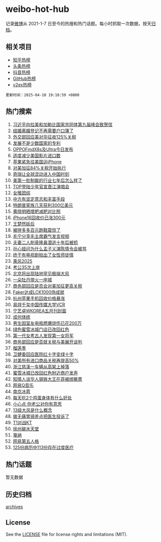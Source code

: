 # weibo-hot-hub

记录[微博](https://www.weibo.com)从 2021-1-7 日至今的热搜和热门话题。每小时抓取一次数据，按天[归档](archives)。

## 相关项目

- [知乎热榜](https://github.com/snaildev/zhihu-hot-hub)
- [头条热榜](https://github.com/snaildev/toutiao-hot-hub)
- [抖音热榜](https://github.com/snaildev/douyin-hot-hub)
- [GitHub热榜](https://github.com/snaildev/github-hot-hub)
- [v2ex热榜](https://github.com/snaildev/v2ex-hot-hub)


`更新时间：2025-04-10 19:18:59 +0800`

## 热门搜索

1. [习近平向拉美和加勒比国家共同体第九届峰会致贺信](https://m.weibo.cn/search?containerid=100103type%3D1%26t%3D10%26q%3D%23%E4%B9%A0%E8%BF%91%E5%B9%B3%E5%90%91%E6%8B%89%E7%BE%8E%E5%92%8C%E5%8A%A0%E5%8B%92%E6%AF%94%E5%9B%BD%E5%AE%B6%E5%85%B1%E5%90%8C%E4%BD%93%E7%AC%AC%E4%B9%9D%E5%B1%8A%E5%B3%B0%E4%BC%9A%E8%87%B4%E8%B4%BA%E4%BF%A1%23&stream_entry_id=51&isnewpage=1&extparam=seat%3D1%26q%3D%2523%25E4%25B9%25A0%25E8%25BF%2591%25E5%25B9%25B3%25E5%2590%2591%25E6%258B%2589%25E7%25BE%258E%25E5%2592%258C%25E5%258A%25A0%25E5%258B%2592%25E6%25AF%2594%25E5%259B%25BD%25E5%25AE%25B6%25E5%2585%25B1%25E5%2590%258C%25E4%25BD%2593%25E7%25AC%25AC%25E4%25B9%259D%25E5%25B1%258A%25E5%25B3%25B0%25E4%25BC%259A%25E8%2587%25B4%25E8%25B4%25BA%25E4%25BF%25A1%2523%26dgr%3D0%26cate%3D10103%26pos%3D0%26filter_type%3Drealtimehot%26stream_entry_id%3D51%26c_type%3D51%26display_time%3D1744283937%26pre_seqid%3D17442839378829275531791)
1. [结婚离婚登记不再需要户口簿了](https://m.weibo.cn/search?containerid=100103type%3D1%26t%3D10%26q%3D%23%E7%BB%93%E5%A9%9A%E7%A6%BB%E5%A9%9A%E7%99%BB%E8%AE%B0%E4%B8%8D%E5%86%8D%E9%9C%80%E8%A6%81%E6%88%B7%E5%8F%A3%E7%B0%BF%E4%BA%86%23&stream_entry_id=31&isnewpage=1&extparam=seat%3D1%26lcate%3D5001%26filter_type%3Drealtimehot%26c_type%3D31%26q%3D%2523%25E7%25BB%2593%25E5%25A9%259A%25E7%25A6%25BB%25E5%25A9%259A%25E7%2599%25BB%25E8%25AE%25B0%25E4%25B8%258D%25E5%2586%258D%25E9%259C%2580%25E8%25A6%2581%25E6%2588%25B7%25E5%258F%25A3%25E7%25B0%25BF%25E4%25BA%2586%2523%26dgr%3D0%26cate%3D5001%26pos%3D0%26realpos%3D1%26band_rank%3D1%26stream_entry_id%3D31%26flag%3D1%26display_time%3D1744283937%26pre_seqid%3D17442839378829275531791)
1. [外交部回应美对华征收125%关税](https://m.weibo.cn/search?containerid=100103type%3D1%26t%3D10%26q%3D%23%E5%A4%96%E4%BA%A4%E9%83%A8%E5%9B%9E%E5%BA%94%E7%BE%8E%E5%AF%B9%E5%8D%8E%E5%BE%81%E6%94%B6125%25%E5%85%B3%E7%A8%8E%23&stream_entry_id=31&isnewpage=1&extparam=seat%3D1%26lcate%3D5001%26filter_type%3Drealtimehot%26c_type%3D31%26q%3D%2523%25E5%25A4%2596%25E4%25BA%25A4%25E9%2583%25A8%25E5%259B%259E%25E5%25BA%2594%25E7%25BE%258E%25E5%25AF%25B9%25E5%258D%258E%25E5%25BE%2581%25E6%2594%25B6125%2525%25E5%2585%25B3%25E7%25A8%258E%2523%26dgr%3D0%26cate%3D5001%26pos%3D1%26realpos%3D2%26band_rank%3D2%26stream_entry_id%3D31%26flag%3D0%26display_time%3D1744283937%26pre_seqid%3D17442839378829275531791)
1. [发展不是少数国家的专利](https://m.weibo.cn/search?containerid=100103type%3D1%26t%3D10%26q%3D%23%E5%8F%91%E5%B1%95%E4%B8%8D%E6%98%AF%E5%B0%91%E6%95%B0%E5%9B%BD%E5%AE%B6%E7%9A%84%E4%B8%93%E5%88%A9%23&stream_entry_id=31&isnewpage=1&extparam=seat%3D1%26lcate%3D5001%26filter_type%3Drealtimehot%26c_type%3D31%26q%3D%2523%25E5%258F%2591%25E5%25B1%2595%25E4%25B8%258D%25E6%2598%25AF%25E5%25B0%2591%25E6%2595%25B0%25E5%259B%25BD%25E5%25AE%25B6%25E7%259A%2584%25E4%25B8%2593%25E5%2588%25A9%2523%26dgr%3D0%26cate%3D5001%26pos%3D2%26realpos%3D3%26band_rank%3D3%26stream_entry_id%3D31%26flag%3D0%26display_time%3D1744283937%26pre_seqid%3D17442839378829275531791)
1. [OPPOFindX8s及Ultra今日发布](https://m.weibo.cn/search?containerid=100103type%3D1%26t%3D10%26q%3D%23OPPOFindX8s%E5%8F%8AUltra%E4%BB%8A%E6%97%A5%E5%8F%91%E5%B8%83%23&stream_entry_id=31&isnewpage=1&extparam=seat%3D1%26topic_ad%3D1%26lcate%3D5001%26filter_type%3Drealtimehot%26c_type%3D31%26q%3D%2523OPPOFindX8s%25E5%258F%258AUltra%25E4%25BB%258A%25E6%2597%25A5%25E5%258F%2591%25E5%25B8%2583%2523%26dgr%3D0%26cate%3D5001%26adid%3D282335%26is_ad_pos%3D1%26pos%3D3%26stream_entry_id%3D31%26band_rank%3D4%26display_time%3D1744283937%26pre_seqid%3D17442839378829275531791)
1. [适度减少美国影片进口数](https://m.weibo.cn/search?containerid=100103type%3D1%26t%3D10%26q%3D%23%E9%80%82%E5%BA%A6%E5%87%8F%E5%B0%91%E7%BE%8E%E5%9B%BD%E5%BD%B1%E7%89%87%E8%BF%9B%E5%8F%A3%E6%95%B0%23&stream_entry_id=31&isnewpage=1&extparam=seat%3D1%26lcate%3D5001%26filter_type%3Drealtimehot%26c_type%3D31%26q%3D%2523%25E9%2580%2582%25E5%25BA%25A6%25E5%2587%258F%25E5%25B0%2591%25E7%25BE%258E%25E5%259B%25BD%25E5%25BD%25B1%25E7%2589%2587%25E8%25BF%259B%25E5%258F%25A3%25E6%2595%25B0%2523%26dgr%3D0%26cate%3D5001%26pos%3D4%26realpos%3D4%26band_rank%3D4%26stream_entry_id%3D31%26flag%3D1%26display_time%3D1744283937%26pre_seqid%3D17442839378829275531791)
1. [苹果紧急往美国运iPhone](https://m.weibo.cn/search?containerid=100103type%3D1%26t%3D10%26q%3D%23%E8%8B%B9%E6%9E%9C%E7%B4%A7%E6%80%A5%E5%BE%80%E7%BE%8E%E5%9B%BD%E8%BF%90iPhone%23&stream_entry_id=31&isnewpage=1&extparam=seat%3D1%26lcate%3D5001%26filter_type%3Drealtimehot%26c_type%3D31%26q%3D%2523%25E8%258B%25B9%25E6%259E%259C%25E7%25B4%25A7%25E6%2580%25A5%25E5%25BE%2580%25E7%25BE%258E%25E5%259B%25BD%25E8%25BF%2590iPhone%2523%26dgr%3D0%26cate%3D5001%26pos%3D5%26realpos%3D5%26band_rank%3D5%26stream_entry_id%3D31%26flag%3D2%26display_time%3D1744283937%26pre_seqid%3D17442839378829275531791)
1. [对美加征84%关税开始执行](https://m.weibo.cn/search?containerid=100103type%3D1%26t%3D10%26q%3D%23%E5%AF%B9%E7%BE%8E%E5%8A%A0%E5%BE%8184%25%E5%85%B3%E7%A8%8E%E5%BC%80%E5%A7%8B%E6%89%A7%E8%A1%8C%23&stream_entry_id=31&isnewpage=1&extparam=seat%3D1%26lcate%3D5001%26filter_type%3Drealtimehot%26c_type%3D31%26q%3D%2523%25E5%25AF%25B9%25E7%25BE%258E%25E5%258A%25A0%25E5%25BE%258184%2525%25E5%2585%25B3%25E7%25A8%258E%25E5%25BC%2580%25E5%25A7%258B%25E6%2589%25A7%25E8%25A1%258C%2523%26dgr%3D0%26cate%3D5001%26pos%3D6%26realpos%3D6%26band_rank%3D6%26stream_entry_id%3D31%26flag%3D0%26display_time%3D1744283937%26pre_seqid%3D17442839378829275531791)
1. [奇瑞让全球混动进入中国时刻](https://m.weibo.cn/search?containerid=100103type%3D1%26t%3D10%26q%3D%23%E5%A5%87%E7%91%9E%E8%AE%A9%E5%85%A8%E7%90%83%E6%B7%B7%E5%8A%A8%E8%BF%9B%E5%85%A5%E4%B8%AD%E5%9B%BD%E6%97%B6%E5%88%BB%23&stream_entry_id=31&isnewpage=1&extparam=seat%3D1%26topic_ad%3D1%26lcate%3D5001%26filter_type%3Drealtimehot%26c_type%3D31%26q%3D%2523%25E5%25A5%2587%25E7%2591%259E%25E8%25AE%25A9%25E5%2585%25A8%25E7%2590%2583%25E6%25B7%25B7%25E5%258A%25A8%25E8%25BF%259B%25E5%2585%25A5%25E4%25B8%25AD%25E5%259B%25BD%25E6%2597%25B6%25E5%2588%25BB%2523%26dgr%3D0%26cate%3D5001%26adid%3D282306%26is_ad_pos%3D1%26pos%3D7%26stream_entry_id%3D31%26band_rank%3D7%26display_time%3D1744283937%26pre_seqid%3D17442839378829275531791)
1. [美第一批制裁的行业七年后怎么样了](https://m.weibo.cn/search?containerid=100103type%3D1%26t%3D10%26q%3D%23%E7%BE%8E%E7%AC%AC%E4%B8%80%E6%89%B9%E5%88%B6%E8%A3%81%E7%9A%84%E8%A1%8C%E4%B8%9A%E4%B8%83%E5%B9%B4%E5%90%8E%E6%80%8E%E4%B9%88%E6%A0%B7%E4%BA%86%23&stream_entry_id=31&isnewpage=1&extparam=seat%3D1%26lcate%3D5001%26filter_type%3Drealtimehot%26c_type%3D31%26q%3D%2523%25E7%25BE%258E%25E7%25AC%25AC%25E4%25B8%2580%25E6%2589%25B9%25E5%2588%25B6%25E8%25A3%2581%25E7%259A%2584%25E8%25A1%258C%25E4%25B8%259A%25E4%25B8%2583%25E5%25B9%25B4%25E5%2590%258E%25E6%2580%258E%25E4%25B9%2588%25E6%25A0%25B7%25E4%25BA%2586%2523%26dgr%3D0%26cate%3D5001%26pos%3D8%26realpos%3D7%26band_rank%3D7%26stream_entry_id%3D31%26flag%3D0%26display_time%3D1744283937%26pre_seqid%3D17442839378829275531791)
1. [TOP登陆少年官宣晋江演唱会](https://m.weibo.cn/search?containerid=100103type%3D1%26t%3D10%26q%3D%23TOP%E7%99%BB%E9%99%86%E5%B0%91%E5%B9%B4%E5%AE%98%E5%AE%A3%E6%99%8B%E6%B1%9F%E6%BC%94%E5%94%B1%E4%BC%9A%23&stream_entry_id=31&isnewpage=1&extparam=seat%3D1%26lcate%3D5001%26filter_type%3Drealtimehot%26c_type%3D31%26q%3D%2523TOP%25E7%2599%25BB%25E9%2599%2586%25E5%25B0%2591%25E5%25B9%25B4%25E5%25AE%2598%25E5%25AE%25A3%25E6%2599%258B%25E6%25B1%259F%25E6%25BC%2594%25E5%2594%25B1%25E4%25BC%259A%2523%26dgr%3D0%26cate%3D5001%26pos%3D9%26realpos%3D8%26band_rank%3D8%26stream_entry_id%3D31%26flag%3D1%26display_time%3D1744283937%26pre_seqid%3D17442839378829275531791)
1. [女推团综](https://m.weibo.cn/search?containerid=100103type%3D1%26t%3D10%26q%3D%E5%A5%B3%E6%8E%A8%E5%9B%A2%E7%BB%BC&stream_entry_id=31&isnewpage=1&extparam=seat%3D1%26lcate%3D5001%26filter_type%3Drealtimehot%26c_type%3D31%26q%3D%25E5%25A5%25B3%25E6%258E%25A8%25E5%259B%25A2%25E7%25BB%25BC%26dgr%3D0%26cate%3D5001%26pos%3D10%26realpos%3D9%26band_rank%3D9%26stream_entry_id%3D31%26flag%3D1%26display_time%3D1744283937%26pre_seqid%3D17442839378829275531791)
1. [中方有坚定意志和丰富手段](https://m.weibo.cn/search?containerid=100103type%3D1%26t%3D10%26q%3D%23%E4%B8%AD%E6%96%B9%E6%9C%89%E5%9D%9A%E5%AE%9A%E6%84%8F%E5%BF%97%E5%92%8C%E4%B8%B0%E5%AF%8C%E6%89%8B%E6%AE%B5%23&stream_entry_id=31&isnewpage=1&extparam=seat%3D1%26lcate%3D5001%26filter_type%3Drealtimehot%26c_type%3D31%26q%3D%2523%25E4%25B8%25AD%25E6%2596%25B9%25E6%259C%2589%25E5%259D%259A%25E5%25AE%259A%25E6%2584%258F%25E5%25BF%2597%25E5%2592%258C%25E4%25B8%25B0%25E5%25AF%258C%25E6%2589%258B%25E6%25AE%25B5%2523%26dgr%3D0%26cate%3D5001%26pos%3D11%26realpos%3D10%26band_rank%3D10%26stream_entry_id%3D31%26flag%3D1%26display_time%3D1744283937%26pre_seqid%3D17442839378829275531791)
1. [特朗普家族几天获利300亿美元](https://m.weibo.cn/search?containerid=100103type%3D1%26t%3D10%26q%3D%23%E7%89%B9%E6%9C%97%E6%99%AE%E5%AE%B6%E6%97%8F%E5%87%A0%E5%A4%A9%E8%8E%B7%E5%88%A9300%E4%BA%BF%E7%BE%8E%E5%85%83%23&stream_entry_id=31&isnewpage=1&extparam=seat%3D1%26lcate%3D5001%26filter_type%3Drealtimehot%26c_type%3D31%26q%3D%2523%25E7%2589%25B9%25E6%259C%2597%25E6%2599%25AE%25E5%25AE%25B6%25E6%2597%258F%25E5%2587%25A0%25E5%25A4%25A9%25E8%258E%25B7%25E5%2588%25A9300%25E4%25BA%25BF%25E7%25BE%258E%25E5%2585%2583%2523%26dgr%3D0%26cate%3D5001%26pos%3D12%26realpos%3D11%26band_rank%3D11%26stream_entry_id%3D31%26flag%3D2%26display_time%3D1744283937%26pre_seqid%3D17442839378829275531791)
1. [黄晓明晒增肥减肥对比照](https://m.weibo.cn/search?containerid=100103type%3D1%26t%3D10%26q%3D%23%E9%BB%84%E6%99%93%E6%98%8E%E6%99%92%E5%A2%9E%E8%82%A5%E5%87%8F%E8%82%A5%E5%AF%B9%E6%AF%94%E7%85%A7%23&stream_entry_id=31&isnewpage=1&extparam=seat%3D1%26lcate%3D5001%26filter_type%3Drealtimehot%26c_type%3D31%26q%3D%2523%25E9%25BB%2584%25E6%2599%2593%25E6%2598%258E%25E6%2599%2592%25E5%25A2%259E%25E8%2582%25A5%25E5%2587%258F%25E8%2582%25A5%25E5%25AF%25B9%25E6%25AF%2594%25E7%2585%25A7%2523%26dgr%3D0%26cate%3D5001%26pos%3D13%26realpos%3D12%26band_rank%3D12%26stream_entry_id%3D31%26flag%3D2%26display_time%3D1744283937%26pre_seqid%3D17442839378829275531791)
1. [iPhone16回收价已涨300元](https://m.weibo.cn/search?containerid=100103type%3D1%26t%3D10%26q%3D%23iPhone16%E5%9B%9E%E6%94%B6%E4%BB%B7%E5%B7%B2%E6%B6%A8300%E5%85%83%23&stream_entry_id=31&isnewpage=1&extparam=seat%3D1%26lcate%3D5001%26filter_type%3Drealtimehot%26c_type%3D31%26q%3D%2523iPhone16%25E5%259B%259E%25E6%2594%25B6%25E4%25BB%25B7%25E5%25B7%25B2%25E6%25B6%25A8300%25E5%2585%2583%2523%26dgr%3D0%26cate%3D5001%26pos%3D14%26realpos%3D13%26band_rank%3D13%26stream_entry_id%3D31%26flag%3D1%26display_time%3D1744283937%26pre_seqid%3D17442839378829275531791)
1. [王楚然妖后](https://m.weibo.cn/search?containerid=100103type%3D1%26t%3D10%26q%3D%23%E7%8E%8B%E6%A5%9A%E7%84%B6%E5%A6%96%E5%90%8E%23&stream_entry_id=31&isnewpage=1&extparam=seat%3D1%26lcate%3D5001%26filter_type%3Drealtimehot%26c_type%3D31%26q%3D%2523%25E7%258E%258B%25E6%25A5%259A%25E7%2584%25B6%25E5%25A6%2596%25E5%2590%258E%2523%26dgr%3D0%26cate%3D5001%26pos%3D15%26realpos%3D14%26band_rank%3D14%26stream_entry_id%3D31%26flag%3D1%26display_time%3D1744283937%26pre_seqid%3D17442839378829275531791)
1. [被拼多多百元跑鞋震惊了](https://m.weibo.cn/search?containerid=100103type%3D1%26t%3D10%26q%3D%23%E8%A2%AB%E6%8B%BC%E5%A4%9A%E5%A4%9A%E7%99%BE%E5%85%83%E8%B7%91%E9%9E%8B%E9%9C%87%E6%83%8A%E4%BA%86%23&stream_entry_id=31&isnewpage=1&extparam=seat%3D1%26lcate%3D5001%26filter_type%3Drealtimehot%26c_type%3D31%26band_rank%3D15%26q%3D%2523%25E8%25A2%25AB%25E6%258B%25BC%25E5%25A4%259A%25E5%25A4%259A%25E7%2599%25BE%25E5%2585%2583%25E8%25B7%2591%25E9%259E%258B%25E9%259C%2587%25E6%2583%258A%25E4%25BA%2586%2523%26dgr%3D0%26cate%3D5001%26adid%3D282470%26realpos%3D15%26pos%3D16%26stream_entry_id%3D31%26flag%3D1%26display_time%3D1744283937%26pre_seqid%3D17442839378829275531791)
1. [毛宁分享毛主席霸气发言视频](https://m.weibo.cn/search?containerid=100103type%3D1%26t%3D10%26q%3D%23%E6%AF%9B%E5%AE%81%E5%88%86%E4%BA%AB%E6%AF%9B%E4%B8%BB%E5%B8%AD%E9%9C%B8%E6%B0%94%E5%8F%91%E8%A8%80%E8%A7%86%E9%A2%91%23&stream_entry_id=31&isnewpage=1&extparam=seat%3D1%26lcate%3D5001%26filter_type%3Drealtimehot%26c_type%3D31%26q%3D%2523%25E6%25AF%259B%25E5%25AE%2581%25E5%2588%2586%25E4%25BA%25AB%25E6%25AF%259B%25E4%25B8%25BB%25E5%25B8%25AD%25E9%259C%25B8%25E6%25B0%2594%25E5%258F%2591%25E8%25A8%2580%25E8%25A7%2586%25E9%25A2%2591%2523%26dgr%3D0%26cate%3D5001%26pos%3D17%26realpos%3D16%26band_rank%3D16%26stream_entry_id%3D31%26flag%3D0%26display_time%3D1744283937%26pre_seqid%3D17442839378829275531791)
1. [夫妻二人削骨隆鼻潜逃十年后被抓](https://m.weibo.cn/search?containerid=100103type%3D1%26t%3D10%26q%3D%23%E5%A4%AB%E5%A6%BB%E4%BA%8C%E4%BA%BA%E5%89%8A%E9%AA%A8%E9%9A%86%E9%BC%BB%E6%BD%9C%E9%80%83%E5%8D%81%E5%B9%B4%E5%90%8E%E8%A2%AB%E6%8A%93%23&stream_entry_id=31&isnewpage=1&extparam=seat%3D1%26lcate%3D5001%26filter_type%3Drealtimehot%26c_type%3D31%26q%3D%2523%25E5%25A4%25AB%25E5%25A6%25BB%25E4%25BA%258C%25E4%25BA%25BA%25E5%2589%258A%25E9%25AA%25A8%25E9%259A%2586%25E9%25BC%25BB%25E6%25BD%259C%25E9%2580%2583%25E5%258D%2581%25E5%25B9%25B4%25E5%2590%258E%25E8%25A2%25AB%25E6%258A%2593%2523%26dgr%3D0%26cate%3D5001%26pos%3D18%26realpos%3D17%26band_rank%3D17%26stream_entry_id%3D31%26flag%3D0%26display_time%3D1744283937%26pre_seqid%3D17442839378829275531791)
1. [孙心娅问为什么孟子义演陈情令会被骂](https://m.weibo.cn/search?containerid=100103type%3D1%26t%3D10%26q%3D%23%E5%AD%99%E5%BF%83%E5%A8%85%E9%97%AE%E4%B8%BA%E4%BB%80%E4%B9%88%E5%AD%9F%E5%AD%90%E4%B9%89%E6%BC%94%E9%99%88%E6%83%85%E4%BB%A4%E4%BC%9A%E8%A2%AB%E9%AA%82%23&stream_entry_id=31&isnewpage=1&extparam=seat%3D1%26lcate%3D5001%26filter_type%3Drealtimehot%26c_type%3D31%26q%3D%2523%25E5%25AD%2599%25E5%25BF%2583%25E5%25A8%2585%25E9%2597%25AE%25E4%25B8%25BA%25E4%25BB%2580%25E4%25B9%2588%25E5%25AD%259F%25E5%25AD%2590%25E4%25B9%2589%25E6%25BC%2594%25E9%2599%2588%25E6%2583%2585%25E4%25BB%25A4%25E4%25BC%259A%25E8%25A2%25AB%25E9%25AA%2582%2523%26dgr%3D0%26cate%3D5001%26pos%3D19%26realpos%3D18%26band_rank%3D18%26stream_entry_id%3D31%26flag%3D0%26display_time%3D1744283937%26pre_seqid%3D17442839378829275531791)
1. [终于有电视剧拍出了女性师徒情](https://m.weibo.cn/search?containerid=100103type%3D1%26t%3D10%26q%3D%E7%BB%88%E4%BA%8E%E6%9C%89%E7%94%B5%E8%A7%86%E5%89%A7%E6%8B%8D%E5%87%BA%E4%BA%86%E5%A5%B3%E6%80%A7%E5%B8%88%E5%BE%92%E6%83%85&stream_entry_id=31&isnewpage=1&extparam=seat%3D1%26lcate%3D5001%26filter_type%3Drealtimehot%26c_type%3D31%26q%3D%25E7%25BB%2588%25E4%25BA%258E%25E6%259C%2589%25E7%2594%25B5%25E8%25A7%2586%25E5%2589%25A7%25E6%258B%258D%25E5%2587%25BA%25E4%25BA%2586%25E5%25A5%25B3%25E6%2580%25A7%25E5%25B8%2588%25E5%25BE%2592%25E6%2583%2585%26dgr%3D0%26cate%3D5001%26pos%3D20%26realpos%3D19%26band_rank%3D19%26stream_entry_id%3D31%26flag%3D1%26display_time%3D1744283937%26pre_seqid%3D17442839378829275531791)
1. [乘风2025](https://m.weibo.cn/search?containerid=100103type%3D1%26t%3D10%26q%3D%E4%B9%98%E9%A3%8E2025&stream_entry_id=31&isnewpage=1&extparam=seat%3D1%26lcate%3D5001%26filter_type%3Drealtimehot%26c_type%3D31%26q%3D%25E4%25B9%2598%25E9%25A3%258E2025%26dgr%3D0%26cate%3D5001%26pos%3D21%26realpos%3D20%26band_rank%3D20%26stream_entry_id%3D31%26flag%3D1%26display_time%3D1744283937%26pre_seqid%3D17442839378829275531791)
1. [考公35次上岸](https://m.weibo.cn/search?containerid=100103type%3D1%26t%3D10%26q%3D%E8%80%83%E5%85%AC35%E6%AC%A1%E4%B8%8A%E5%B2%B8&stream_entry_id=31&isnewpage=1&extparam=seat%3D1%26lcate%3D5001%26filter_type%3Drealtimehot%26c_type%3D31%26q%3D%25E8%2580%2583%25E5%2585%25AC35%25E6%25AC%25A1%25E4%25B8%258A%25E5%25B2%25B8%26dgr%3D0%26cate%3D5001%26pos%3D22%26realpos%3D21%26band_rank%3D21%26stream_entry_id%3D31%26flag%3D0%26display_time%3D1744283937%26pre_seqid%3D17442839378829275531791)
1. [北京将出现陆地罕见极端大风](https://m.weibo.cn/search?containerid=100103type%3D1%26t%3D10%26q%3D%23%E5%8C%97%E4%BA%AC%E5%B0%86%E5%87%BA%E7%8E%B0%E9%99%86%E5%9C%B0%E7%BD%95%E8%A7%81%E6%9E%81%E7%AB%AF%E5%A4%A7%E9%A3%8E%23&stream_entry_id=31&isnewpage=1&extparam=seat%3D1%26lcate%3D5001%26filter_type%3Drealtimehot%26c_type%3D31%26q%3D%2523%25E5%258C%2597%25E4%25BA%25AC%25E5%25B0%2586%25E5%2587%25BA%25E7%258E%25B0%25E9%2599%2586%25E5%259C%25B0%25E7%25BD%2595%25E8%25A7%2581%25E6%259E%2581%25E7%25AB%25AF%25E5%25A4%25A7%25E9%25A3%258E%2523%26dgr%3D0%26cate%3D5001%26pos%3D23%26realpos%3D22%26band_rank%3D22%26stream_entry_id%3D31%26flag%3D0%26display_time%3D1744283937%26pre_seqid%3D17442839378829275531791)
1. [一朵牡丹带火一座城](https://m.weibo.cn/search?containerid=100103type%3D1%26t%3D10%26q%3D%23%E4%B8%80%E6%9C%B5%E7%89%A1%E4%B8%B9%E5%B8%A6%E7%81%AB%E4%B8%80%E5%BA%A7%E5%9F%8E%23&stream_entry_id=31&isnewpage=1&extparam=seat%3D1%26lcate%3D5001%26filter_type%3Drealtimehot%26c_type%3D31%26q%3D%2523%25E4%25B8%2580%25E6%259C%25B5%25E7%2589%25A1%25E4%25B8%25B9%25E5%25B8%25A6%25E7%2581%25AB%25E4%25B8%2580%25E5%25BA%25A7%25E5%259F%258E%2523%26dgr%3D0%26cate%3D5001%26pos%3D24%26realpos%3D23%26band_rank%3D23%26stream_entry_id%3D31%26flag%3D1%26display_time%3D1744283937%26pre_seqid%3D17442839378829275531791)
1. [商务部回应是否会对美加征更高关税](https://m.weibo.cn/search?containerid=100103type%3D1%26t%3D10%26q%3D%23%E5%95%86%E5%8A%A1%E9%83%A8%E5%9B%9E%E5%BA%94%E6%98%AF%E5%90%A6%E4%BC%9A%E5%AF%B9%E7%BE%8E%E5%8A%A0%E5%BE%81%E6%9B%B4%E9%AB%98%E5%85%B3%E7%A8%8E%23&stream_entry_id=31&isnewpage=1&extparam=seat%3D1%26lcate%3D5001%26filter_type%3Drealtimehot%26c_type%3D31%26q%3D%2523%25E5%2595%2586%25E5%258A%25A1%25E9%2583%25A8%25E5%259B%259E%25E5%25BA%2594%25E6%2598%25AF%25E5%2590%25A6%25E4%25BC%259A%25E5%25AF%25B9%25E7%25BE%258E%25E5%258A%25A0%25E5%25BE%2581%25E6%259B%25B4%25E9%25AB%2598%25E5%2585%25B3%25E7%25A8%258E%2523%26dgr%3D0%26cate%3D5001%26pos%3D25%26realpos%3D24%26band_rank%3D24%26stream_entry_id%3D31%26flag%3D0%26display_time%3D1744283937%26pre_seqid%3D17442839378829275531791)
1. [Faker达成LCK1000场成就](https://m.weibo.cn/search?containerid=100103type%3D1%26t%3D10%26q%3D%23Faker%E8%BE%BE%E6%88%90LCK1000%E5%9C%BA%E6%88%90%E5%B0%B1%23&stream_entry_id=31&isnewpage=1&extparam=seat%3D1%26lcate%3D5001%26filter_type%3Drealtimehot%26c_type%3D31%26q%3D%2523Faker%25E8%25BE%25BE%25E6%2588%2590LCK1000%25E5%259C%25BA%25E6%2588%2590%25E5%25B0%25B1%2523%26dgr%3D0%26cate%3D5001%26pos%3D26%26realpos%3D25%26band_rank%3D25%26stream_entry_id%3D31%26flag%3D1%26display_time%3D1744283937%26pre_seqid%3D17442839378829275531791)
1. [杭州苹果手机回收价格暴涨](https://m.weibo.cn/search?containerid=100103type%3D1%26t%3D10%26q%3D%23%E6%9D%AD%E5%B7%9E%E8%8B%B9%E6%9E%9C%E6%89%8B%E6%9C%BA%E5%9B%9E%E6%94%B6%E4%BB%B7%E6%A0%BC%E6%9A%B4%E6%B6%A8%23&stream_entry_id=31&isnewpage=1&extparam=seat%3D1%26lcate%3D5001%26filter_type%3Drealtimehot%26c_type%3D31%26q%3D%2523%25E6%259D%25AD%25E5%25B7%259E%25E8%258B%25B9%25E6%259E%259C%25E6%2589%258B%25E6%259C%25BA%25E5%259B%259E%25E6%2594%25B6%25E4%25BB%25B7%25E6%25A0%25BC%25E6%259A%25B4%25E6%25B6%25A8%2523%26dgr%3D0%26cate%3D5001%26pos%3D27%26realpos%3D26%26band_rank%3D26%26stream_entry_id%3D31%26flag%3D1%26display_time%3D1744283937%26pre_seqid%3D17442839378829275531791)
1. [易烊千玺中国传媒大学VCR](https://m.weibo.cn/search?containerid=100103type%3D1%26t%3D10%26q%3D%23%E6%98%93%E7%83%8A%E5%8D%83%E7%8E%BA%E4%B8%AD%E5%9B%BD%E4%BC%A0%E5%AA%92%E5%A4%A7%E5%AD%A6VCR%23&stream_entry_id=31&isnewpage=1&extparam=seat%3D1%26lcate%3D5001%26filter_type%3Drealtimehot%26c_type%3D31%26q%3D%2523%25E6%2598%2593%25E7%2583%258A%25E5%258D%2583%25E7%258E%25BA%25E4%25B8%25AD%25E5%259B%25BD%25E4%25BC%25A0%25E5%25AA%2592%25E5%25A4%25A7%25E5%25AD%25A6VCR%2523%26dgr%3D0%26cate%3D5001%26pos%3D28%26realpos%3D27%26band_rank%3D27%26stream_entry_id%3D31%26flag%3D0%26display_time%3D1744283937%26pre_seqid%3D17442839378829275531791)
1. [宁艺卓WKOREA五月刊封面](https://m.weibo.cn/search?containerid=100103type%3D1%26t%3D10%26q%3D%23%E5%AE%81%E8%89%BA%E5%8D%93WKOREA%E4%BA%94%E6%9C%88%E5%88%8A%E5%B0%81%E9%9D%A2%23&stream_entry_id=31&isnewpage=1&extparam=seat%3D1%26lcate%3D5001%26filter_type%3Drealtimehot%26c_type%3D31%26q%3D%2523%25E5%25AE%2581%25E8%2589%25BA%25E5%258D%2593WKOREA%25E4%25BA%2594%25E6%259C%2588%25E5%2588%258A%25E5%25B0%2581%25E9%259D%25A2%2523%26dgr%3D0%26cate%3D5001%26pos%3D29%26realpos%3D28%26band_rank%3D28%26stream_entry_id%3D31%26flag%3D1%26display_time%3D1744283937%26pre_seqid%3D17442839378829275531791)
1. [成何体统](https://m.weibo.cn/search?containerid=100103type%3D1%26t%3D10%26q%3D%E6%88%90%E4%BD%95%E4%BD%93%E7%BB%9F&stream_entry_id=31&isnewpage=1&extparam=seat%3D1%26lcate%3D5001%26filter_type%3Drealtimehot%26c_type%3D31%26q%3D%25E6%2588%2590%25E4%25BD%2595%25E4%25BD%2593%25E7%25BB%259F%26dgr%3D0%26cate%3D5001%26pos%3D30%26realpos%3D29%26band_rank%3D29%26stream_entry_id%3D31%26flag%3D1%26display_time%3D1744283937%26pre_seqid%3D17442839378829275531791)
1. [男生因室友电瓶燃爆烧伤已花200万](https://m.weibo.cn/search?containerid=100103type%3D1%26t%3D10%26q%3D%23%E7%94%B7%E7%94%9F%E5%9B%A0%E5%AE%A4%E5%8F%8B%E7%94%B5%E7%93%B6%E7%87%83%E7%88%86%E7%83%A7%E4%BC%A4%E5%B7%B2%E8%8A%B1200%E4%B8%87%23&stream_entry_id=31&isnewpage=1&extparam=seat%3D1%26lcate%3D5001%26filter_type%3Drealtimehot%26c_type%3D31%26q%3D%2523%25E7%2594%25B7%25E7%2594%259F%25E5%259B%25A0%25E5%25AE%25A4%25E5%258F%258B%25E7%2594%25B5%25E7%2593%25B6%25E7%2587%2583%25E7%2588%2586%25E7%2583%25A7%25E4%25BC%25A4%25E5%25B7%25B2%25E8%258A%25B1200%25E4%25B8%2587%2523%26dgr%3D0%26cate%3D5001%26pos%3D31%26realpos%3D30%26band_rank%3D30%26stream_entry_id%3D31%26flag%3D1%26display_time%3D1744283937%26pre_seqid%3D17442839378829275531791)
1. [绿色蜜雪冰城门店已改回红色](https://m.weibo.cn/search?containerid=100103type%3D1%26t%3D10%26q%3D%23%E7%BB%BF%E8%89%B2%E8%9C%9C%E9%9B%AA%E5%86%B0%E5%9F%8E%E9%97%A8%E5%BA%97%E5%B7%B2%E6%94%B9%E5%9B%9E%E7%BA%A2%E8%89%B2%23&stream_entry_id=31&isnewpage=1&extparam=seat%3D1%26lcate%3D5001%26filter_type%3Drealtimehot%26c_type%3D31%26q%3D%2523%25E7%25BB%25BF%25E8%2589%25B2%25E8%259C%259C%25E9%259B%25AA%25E5%2586%25B0%25E5%259F%258E%25E9%2597%25A8%25E5%25BA%2597%25E5%25B7%25B2%25E6%2594%25B9%25E5%259B%259E%25E7%25BA%25A2%25E8%2589%25B2%2523%26dgr%3D0%26cate%3D5001%26pos%3D32%26realpos%3D31%26band_rank%3D31%26stream_entry_id%3D31%26flag%3D0%26display_time%3D1744283937%26pre_seqid%3D17442839378829275531791)
1. [第一代女考古人发现第一女将军](https://m.weibo.cn/search?containerid=100103type%3D1%26t%3D10%26q%3D%E7%AC%AC%E4%B8%80%E4%BB%A3%E5%A5%B3%E8%80%83%E5%8F%A4%E4%BA%BA%E5%8F%91%E7%8E%B0%E7%AC%AC%E4%B8%80%E5%A5%B3%E5%B0%86%E5%86%9B&stream_entry_id=31&isnewpage=1&extparam=seat%3D1%26lcate%3D5001%26filter_type%3Drealtimehot%26c_type%3D31%26q%3D%25E7%25AC%25AC%25E4%25B8%2580%25E4%25BB%25A3%25E5%25A5%25B3%25E8%2580%2583%25E5%258F%25A4%25E4%25BA%25BA%25E5%258F%2591%25E7%258E%25B0%25E7%25AC%25AC%25E4%25B8%2580%25E5%25A5%25B3%25E5%25B0%2586%25E5%2586%259B%26dgr%3D0%26cate%3D5001%26pos%3D33%26realpos%3D32%26band_rank%3D32%26stream_entry_id%3D31%26flag%3D1%26display_time%3D1744283937%26pre_seqid%3D17442839378829275531791)
1. [商务部回应是否就关税与美展开谈判](https://m.weibo.cn/search?containerid=100103type%3D1%26t%3D10%26q%3D%23%E5%95%86%E5%8A%A1%E9%83%A8%E5%9B%9E%E5%BA%94%E6%98%AF%E5%90%A6%E5%B0%B1%E5%85%B3%E7%A8%8E%E4%B8%8E%E7%BE%8E%E5%B1%95%E5%BC%80%E8%B0%88%E5%88%A4%23&stream_entry_id=31&isnewpage=1&extparam=seat%3D1%26lcate%3D5001%26filter_type%3Drealtimehot%26c_type%3D31%26q%3D%2523%25E5%2595%2586%25E5%258A%25A1%25E9%2583%25A8%25E5%259B%259E%25E5%25BA%2594%25E6%2598%25AF%25E5%2590%25A6%25E5%25B0%25B1%25E5%2585%25B3%25E7%25A8%258E%25E4%25B8%258E%25E7%25BE%258E%25E5%25B1%2595%25E5%25BC%2580%25E8%25B0%2588%25E5%2588%25A4%2523%26dgr%3D0%26cate%3D5001%26pos%3D34%26realpos%3D33%26band_rank%3D33%26stream_entry_id%3D31%26flag%3D0%26display_time%3D1744283937%26pre_seqid%3D17442839378829275531791)
1. [榴莲季](https://m.weibo.cn/search?containerid=100103type%3D1%26t%3D10%26q%3D%E6%A6%B4%E8%8E%B2%E5%AD%A3&stream_entry_id=31&isnewpage=1&extparam=seat%3D1%26lcate%3D5001%26filter_type%3Drealtimehot%26c_type%3D31%26q%3D%25E6%25A6%25B4%25E8%258E%25B2%25E5%25AD%25A3%26dgr%3D0%26cate%3D5001%26pos%3D35%26realpos%3D34%26band_rank%3D34%26stream_entry_id%3D31%26flag%3D1%26display_time%3D1744283937%26pre_seqid%3D17442839378829275531791)
1. [卫健委回应医院红十字变绿十字](https://m.weibo.cn/search?containerid=100103type%3D1%26t%3D10%26q%3D%23%E5%8D%AB%E5%81%A5%E5%A7%94%E5%9B%9E%E5%BA%94%E5%8C%BB%E9%99%A2%E7%BA%A2%E5%8D%81%E5%AD%97%E5%8F%98%E7%BB%BF%E5%8D%81%E5%AD%97%23&stream_entry_id=31&isnewpage=1&extparam=seat%3D1%26lcate%3D5001%26filter_type%3Drealtimehot%26c_type%3D31%26q%3D%2523%25E5%258D%25AB%25E5%2581%25A5%25E5%25A7%2594%25E5%259B%259E%25E5%25BA%2594%25E5%258C%25BB%25E9%2599%25A2%25E7%25BA%25A2%25E5%258D%2581%25E5%25AD%2597%25E5%258F%2598%25E7%25BB%25BF%25E5%258D%2581%25E5%25AD%2597%2523%26dgr%3D0%26cate%3D5001%26pos%3D36%26realpos%3D35%26band_rank%3D35%26stream_entry_id%3D31%26flag%3D1%26display_time%3D1744283937%26pre_seqid%3D17442839378829275531791)
1. [对美所有进口商品关税再提高50%](https://m.weibo.cn/search?containerid=100103type%3D1%26t%3D10%26q%3D%23%E5%AF%B9%E7%BE%8E%E6%89%80%E6%9C%89%E8%BF%9B%E5%8F%A3%E5%95%86%E5%93%81%E5%85%B3%E7%A8%8E%E5%86%8D%E6%8F%90%E9%AB%9850%25%23&stream_entry_id=31&isnewpage=1&extparam=seat%3D1%26lcate%3D5001%26filter_type%3Drealtimehot%26c_type%3D31%26q%3D%2523%25E5%25AF%25B9%25E7%25BE%258E%25E6%2589%2580%25E6%259C%2589%25E8%25BF%259B%25E5%258F%25A3%25E5%2595%2586%25E5%2593%2581%25E5%2585%25B3%25E7%25A8%258E%25E5%2586%258D%25E6%258F%2590%25E9%25AB%259850%2525%2523%26dgr%3D0%26cate%3D5001%26pos%3D37%26realpos%3D36%26band_rank%3D36%26stream_entry_id%3D31%26flag%3D0%26display_time%3D1744283937%26pre_seqid%3D17442839378829275531791)
1. [浙江慈溪一车辆从高架上掉落](https://m.weibo.cn/search?containerid=100103type%3D1%26t%3D10%26q%3D%23%E6%B5%99%E6%B1%9F%E6%85%88%E6%BA%AA%E4%B8%80%E8%BD%A6%E8%BE%86%E4%BB%8E%E9%AB%98%E6%9E%B6%E4%B8%8A%E6%8E%89%E8%90%BD%23&stream_entry_id=31&isnewpage=1&extparam=seat%3D1%26lcate%3D5001%26filter_type%3Drealtimehot%26c_type%3D31%26q%3D%2523%25E6%25B5%2599%25E6%25B1%259F%25E6%2585%2588%25E6%25BA%25AA%25E4%25B8%2580%25E8%25BD%25A6%25E8%25BE%2586%25E4%25BB%258E%25E9%25AB%2598%25E6%259E%25B6%25E4%25B8%258A%25E6%258E%2589%25E8%2590%25BD%2523%26dgr%3D0%26cate%3D5001%26pos%3D38%26realpos%3D37%26band_rank%3D37%26stream_entry_id%3D31%26flag%3D1%26display_time%3D1744283937%26pre_seqid%3D17442839378829275531791)
1. [蜜雪冰城已改回红色附近商户发声](https://m.weibo.cn/search?containerid=100103type%3D1%26t%3D10%26q%3D%23%E8%9C%9C%E9%9B%AA%E5%86%B0%E5%9F%8E%E5%B7%B2%E6%94%B9%E5%9B%9E%E7%BA%A2%E8%89%B2%E9%99%84%E8%BF%91%E5%95%86%E6%88%B7%E5%8F%91%E5%A3%B0%23&stream_entry_id=31&isnewpage=1&extparam=seat%3D1%26lcate%3D5001%26filter_type%3Drealtimehot%26c_type%3D31%26q%3D%2523%25E8%259C%259C%25E9%259B%25AA%25E5%2586%25B0%25E5%259F%258E%25E5%25B7%25B2%25E6%2594%25B9%25E5%259B%259E%25E7%25BA%25A2%25E8%2589%25B2%25E9%2599%2584%25E8%25BF%2591%25E5%2595%2586%25E6%2588%25B7%25E5%258F%2591%25E5%25A3%25B0%2523%26dgr%3D0%26cate%3D5001%26pos%3D39%26realpos%3D38%26band_rank%3D38%26stream_entry_id%3D31%26flag%3D1%26display_time%3D1744283937%26pre_seqid%3D17442839378829275531791)
1. [知情人谈华人钢铁大王在菲被绑撕票](https://m.weibo.cn/search?containerid=100103type%3D1%26t%3D10%26q%3D%23%E7%9F%A5%E6%83%85%E4%BA%BA%E8%B0%88%E5%8D%8E%E4%BA%BA%E9%92%A2%E9%93%81%E5%A4%A7%E7%8E%8B%E5%9C%A8%E8%8F%B2%E8%A2%AB%E7%BB%91%E6%92%95%E7%A5%A8%23&stream_entry_id=31&isnewpage=1&extparam=seat%3D1%26lcate%3D5001%26filter_type%3Drealtimehot%26c_type%3D31%26q%3D%2523%25E7%259F%25A5%25E6%2583%2585%25E4%25BA%25BA%25E8%25B0%2588%25E5%258D%258E%25E4%25BA%25BA%25E9%2592%25A2%25E9%2593%2581%25E5%25A4%25A7%25E7%258E%258B%25E5%259C%25A8%25E8%258F%25B2%25E8%25A2%25AB%25E7%25BB%2591%25E6%2592%2595%25E7%25A5%25A8%2523%26dgr%3D0%26cate%3D5001%26pos%3D40%26realpos%3D39%26band_rank%3D39%26stream_entry_id%3D31%26flag%3D1%26display_time%3D1744283937%26pre_seqid%3D17442839378829275531791)
1. [网易Q音乐](https://m.weibo.cn/search?containerid=100103type%3D1%26t%3D10%26q%3D%E7%BD%91%E6%98%93Q%E9%9F%B3%E4%B9%90&stream_entry_id=31&isnewpage=1&extparam=seat%3D1%26lcate%3D5001%26filter_type%3Drealtimehot%26c_type%3D31%26q%3D%25E7%25BD%2591%25E6%2598%2593Q%25E9%259F%25B3%25E4%25B9%2590%26dgr%3D0%26cate%3D5001%26pos%3D41%26realpos%3D40%26band_rank%3D40%26stream_entry_id%3D31%26flag%3D0%26display_time%3D1744283937%26pre_seqid%3D17442839378829275531791)
1. [南京冰雹](https://m.weibo.cn/search?containerid=100103type%3D1%26t%3D10%26q%3D%E5%8D%97%E4%BA%AC%E5%86%B0%E9%9B%B9&stream_entry_id=31&isnewpage=1&extparam=seat%3D1%26lcate%3D5001%26filter_type%3Drealtimehot%26c_type%3D31%26q%3D%25E5%258D%2597%25E4%25BA%25AC%25E5%2586%25B0%25E9%259B%25B9%26dgr%3D0%26cate%3D5001%26pos%3D42%26realpos%3D41%26band_rank%3D41%26stream_entry_id%3D31%26flag%3D0%26display_time%3D1744283937%26pre_seqid%3D17442839378829275531791)
1. [每天吃2个鸡蛋身体有什么好处](https://m.weibo.cn/search?containerid=100103type%3D1%26t%3D10%26q%3D%23%E6%AF%8F%E5%A4%A9%E5%90%832%E4%B8%AA%E9%B8%A1%E8%9B%8B%E8%BA%AB%E4%BD%93%E6%9C%89%E4%BB%80%E4%B9%88%E5%A5%BD%E5%A4%84%23&stream_entry_id=31&isnewpage=1&extparam=seat%3D1%26lcate%3D5001%26filter_type%3Drealtimehot%26c_type%3D31%26q%3D%2523%25E6%25AF%258F%25E5%25A4%25A9%25E5%2590%25832%25E4%25B8%25AA%25E9%25B8%25A1%25E8%259B%258B%25E8%25BA%25AB%25E4%25BD%2593%25E6%259C%2589%25E4%25BB%2580%25E4%25B9%2588%25E5%25A5%25BD%25E5%25A4%2584%2523%26dgr%3D0%26cate%3D5001%26pos%3D43%26realpos%3D42%26band_rank%3D42%26stream_entry_id%3D31%26flag%3D0%26display_time%3D1744283937%26pre_seqid%3D17442839378829275531791)
1. [小心点 你老公对你有意思](https://m.weibo.cn/search?containerid=100103type%3D1%26t%3D10%26q%3D%E5%B0%8F%E5%BF%83%E7%82%B9+%E4%BD%A0%E8%80%81%E5%85%AC%E5%AF%B9%E4%BD%A0%E6%9C%89%E6%84%8F%E6%80%9D&stream_entry_id=31&isnewpage=1&extparam=seat%3D1%26lcate%3D5001%26filter_type%3Drealtimehot%26c_type%3D31%26q%3D%25E5%25B0%258F%25E5%25BF%2583%25E7%2582%25B9%2520%25E4%25BD%25A0%25E8%2580%2581%25E5%2585%25AC%25E5%25AF%25B9%25E4%25BD%25A0%25E6%259C%2589%25E6%2584%258F%25E6%2580%259D%26dgr%3D0%26cate%3D5001%26pos%3D44%26realpos%3D43%26band_rank%3D43%26stream_entry_id%3D31%26flag%3D1%26display_time%3D1744283937%26pre_seqid%3D17442839378829275531791)
1. [13级大风是什么概念](https://m.weibo.cn/search?containerid=100103type%3D1%26t%3D10%26q%3D%2313%E7%BA%A7%E5%A4%A7%E9%A3%8E%E6%98%AF%E4%BB%80%E4%B9%88%E6%A6%82%E5%BF%B5%23&stream_entry_id=31&isnewpage=1&extparam=seat%3D1%26lcate%3D5001%26filter_type%3Drealtimehot%26c_type%3D31%26q%3D%252313%25E7%25BA%25A7%25E5%25A4%25A7%25E9%25A3%258E%25E6%2598%25AF%25E4%25BB%2580%25E4%25B9%2588%25E6%25A6%2582%25E5%25BF%25B5%2523%26dgr%3D0%26cate%3D5001%26pos%3D45%26realpos%3D44%26band_rank%3D44%26stream_entry_id%3D31%26flag%3D0%26display_time%3D1744283937%26pre_seqid%3D17442839378829275531791)
1. [做无痛胃镜差点把医生投诉了](https://m.weibo.cn/search?containerid=100103type%3D1%26t%3D10%26q%3D%E5%81%9A%E6%97%A0%E7%97%9B%E8%83%83%E9%95%9C%E5%B7%AE%E7%82%B9%E6%8A%8A%E5%8C%BB%E7%94%9F%E6%8A%95%E8%AF%89%E4%BA%86&stream_entry_id=31&isnewpage=1&extparam=seat%3D1%26lcate%3D5001%26filter_type%3Drealtimehot%26c_type%3D31%26q%3D%25E5%2581%259A%25E6%2597%25A0%25E7%2597%259B%25E8%2583%2583%25E9%2595%259C%25E5%25B7%25AE%25E7%2582%25B9%25E6%258A%258A%25E5%258C%25BB%25E7%2594%259F%25E6%258A%2595%25E8%25AF%2589%25E4%25BA%2586%26dgr%3D0%26cate%3D5001%26pos%3D46%26realpos%3D45%26band_rank%3D45%26stream_entry_id%3D31%26flag%3D1%26display_time%3D1744283937%26pre_seqid%3D17442839378829275531791)
1. [T1对战KT](https://m.weibo.cn/search?containerid=100103type%3D1%26t%3D10%26q%3D%23T1%E5%AF%B9%E6%88%98KT%23&stream_entry_id=31&isnewpage=1&extparam=seat%3D1%26lcate%3D5001%26filter_type%3Drealtimehot%26c_type%3D31%26q%3D%2523T1%25E5%25AF%25B9%25E6%2588%2598KT%2523%26dgr%3D0%26cate%3D5001%26pos%3D47%26realpos%3D46%26band_rank%3D46%26stream_entry_id%3D31%26flag%3D1%26display_time%3D1744283937%26pre_seqid%3D17442839378829275531791)
1. [徐州碳水天堂](https://m.weibo.cn/search?containerid=100103type%3D1%26t%3D10%26q%3D%E5%BE%90%E5%B7%9E%E7%A2%B3%E6%B0%B4%E5%A4%A9%E5%A0%82&stream_entry_id=31&isnewpage=1&extparam=seat%3D1%26lcate%3D5001%26filter_type%3Drealtimehot%26c_type%3D31%26q%3D%25E5%25BE%2590%25E5%25B7%259E%25E7%25A2%25B3%25E6%25B0%25B4%25E5%25A4%25A9%25E5%25A0%2582%26dgr%3D0%26cate%3D5001%26pos%3D48%26realpos%3D47%26band_rank%3D47%26stream_entry_id%3D31%26flag%3D1%26display_time%3D1744283937%26pre_seqid%3D17442839378829275531791)
1. [戛纳](https://m.weibo.cn/search?containerid=100103type%3D1%26t%3D10%26q%3D%E6%88%9B%E7%BA%B3&stream_entry_id=31&isnewpage=1&extparam=seat%3D1%26lcate%3D5001%26filter_type%3Drealtimehot%26c_type%3D31%26q%3D%25E6%2588%259B%25E7%25BA%25B3%26dgr%3D0%26cate%3D5001%26pos%3D49%26realpos%3D48%26band_rank%3D48%26stream_entry_id%3D31%26flag%3D0%26display_time%3D1744283937%26pre_seqid%3D17442839378829275531791)
1. [网易第五人格](https://m.weibo.cn/search?containerid=100103type%3D1%26t%3D10%26q%3D%23%E7%BD%91%E6%98%93%E7%AC%AC%E4%BA%94%E4%BA%BA%E6%A0%BC%23&stream_entry_id=31&isnewpage=1&extparam=seat%3D1%26lcate%3D5001%26filter_type%3Drealtimehot%26c_type%3D31%26q%3D%2523%25E7%25BD%2591%25E6%2598%2593%25E7%25AC%25AC%25E4%25BA%2594%25E4%25BA%25BA%25E6%25A0%25BC%2523%26dgr%3D0%26cate%3D5001%26pos%3D50%26realpos%3D49%26band_rank%3D49%26stream_entry_id%3D31%26flag%3D1%26display_time%3D1744283937%26pre_seqid%3D17442839378829275531791)
1. [125份病历中113份存在过度医疗](https://m.weibo.cn/search?containerid=100103type%3D1%26t%3D10%26q%3D%23125%E4%BB%BD%E7%97%85%E5%8E%86%E4%B8%AD113%E4%BB%BD%E5%AD%98%E5%9C%A8%E8%BF%87%E5%BA%A6%E5%8C%BB%E7%96%97%23&stream_entry_id=31&isnewpage=1&extparam=seat%3D1%26lcate%3D5001%26filter_type%3Drealtimehot%26c_type%3D31%26q%3D%2523125%25E4%25BB%25BD%25E7%2597%2585%25E5%258E%2586%25E4%25B8%25AD113%25E4%25BB%25BD%25E5%25AD%2598%25E5%259C%25A8%25E8%25BF%2587%25E5%25BA%25A6%25E5%258C%25BB%25E7%2596%2597%2523%26dgr%3D0%26cate%3D5001%26pos%3D51%26realpos%3D50%26band_rank%3D50%26stream_entry_id%3D31%26flag%3D0%26display_time%3D1744283937%26pre_seqid%3D17442839378829275531791)

## 热门话题

暂无数据

## 历史归档

[archives](archives)

## License

See the [LICENSE](LICENSE) file for license rights and limitations (MIT).
